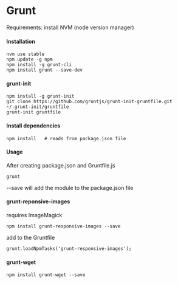 Grunt
=====

Requirements: install NVM (node version manager)

#### Installation
	
	nvm use stable
	npm update -g npm
	npm install -g grunt-cli
	npm install grunt --save-dev

#### grunt-init

	npm install -g grunt-init
    git clone https://github.com/gruntjs/grunt-init-gruntfile.git ~/.grunt-init/gruntfile
    grunt-init gruntfile


#### Install dependencies

	npm install   # reads from package.json file


#### Usage

After creating package.json and Gruntfile.js

	grunt

--save will add the module to the package.json file 


#### grunt-reponsive-images

requires ImageMagick

	npm install grunt-responsive-images --save

add to the Gruntfile

	grunt.loadNpmTasks('grunt-responsive-images');


#### grunt-wget

	npm install grunt-wget --save
